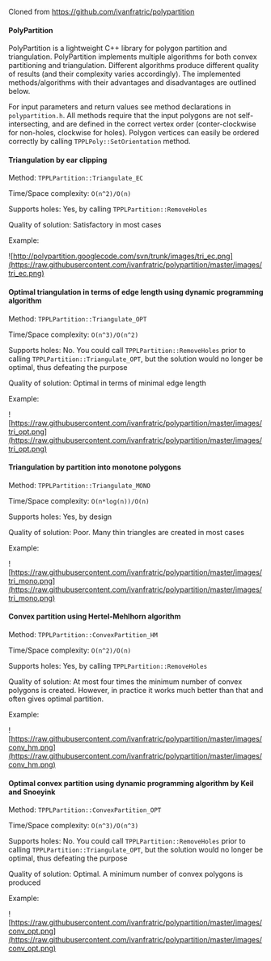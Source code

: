 Cloned from https://github.com/ivanfratric/polypartition

#### PolyPartition

PolyPartition is a lightweight C++ library for polygon partition and triangulation. PolyPartition implements multiple algorithms for both convex partitioning and triangulation. Different algorithms produce different quality of results (and their complexity varies accordingly). The implemented methods/algorithms with their advantages and disadvantages are outlined below.

For input parameters and return values see method declarations in `polypartition.h`. All methods require that the input polygons are not self-intersecting, and are defined in the correct vertex order (conter-clockwise for non-holes, clockwise for holes). Polygon vertices can easily be ordered correctly by calling `TPPLPoly::SetOrientation` method.

#### Triangulation by ear clipping

Method: `TPPLPartition::Triangulate_EC`

Time/Space complexity: `O(n^2)/O(n)`

Supports holes: Yes, by calling `TPPLPartition::RemoveHoles`

Quality of solution: Satisfactory in most cases

Example:

![http://polypartition.googlecode.com/svn/trunk/images/tri_ec.png](https://raw.githubusercontent.com/ivanfratric/polypartition/master/images/tri_ec.png)


#### Optimal triangulation in terms of edge length using dynamic programming algorithm

Method: `TPPLPartition::Triangulate_OPT`

Time/Space complexity: `O(n^3)/O(n^2)`

Supports holes: No. You could call `TPPLPartition::RemoveHoles` prior to calling `TPPLPartition::Triangulate_OPT`, but the solution would no longer be optimal, thus defeating the purpose

Quality of solution: Optimal in terms of minimal edge length

Example:

![https://raw.githubusercontent.com/ivanfratric/polypartition/master/images/tri_opt.png](https://raw.githubusercontent.com/ivanfratric/polypartition/master/images/tri_opt.png)


#### Triangulation by partition into monotone polygons

Method: `TPPLPartition::Triangulate_MONO`

Time/Space complexity: `O(n*log(n))/O(n)`

Supports holes: Yes, by design

Quality of solution: Poor. Many thin triangles are created in most cases

Example:

![https://raw.githubusercontent.com/ivanfratric/polypartition/master/images/tri_mono.png](https://raw.githubusercontent.com/ivanfratric/polypartition/master/images/tri_mono.png)


#### Convex partition using Hertel-Mehlhorn algorithm

Method: `TPPLPartition::ConvexPartition_HM`

Time/Space complexity: `O(n^2)/O(n)`

Supports holes: Yes, by calling `TPPLPartition::RemoveHoles`

Quality of solution: At most four times the minimum number of convex polygons is created. However, in practice it works much better than that and often gives optimal partition.

Example:

![https://raw.githubusercontent.com/ivanfratric/polypartition/master/images/conv_hm.png](https://raw.githubusercontent.com/ivanfratric/polypartition/master/images/conv_hm.png)


#### Optimal convex partition using dynamic programming algorithm by Keil and Snoeyink

Method: `TPPLPartition::ConvexPartition_OPT`

Time/Space complexity: `O(n^3)/O(n^3)`

Supports holes: No. You could call `TPPLPartition::RemoveHoles` prior to calling `TPPLPartition::Triangulate_OPT`, but the solution would no longer be optimal, thus defeating the purpose

Quality of solution: Optimal. A minimum number of convex polygons is produced

Example:

![https://raw.githubusercontent.com/ivanfratric/polypartition/master/images/conv_opt.png](https://raw.githubusercontent.com/ivanfratric/polypartition/master/images/conv_opt.png)


